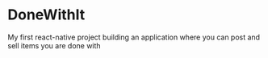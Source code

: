 # DoneWithIt
My first react-native project building an application where you can post and sell items you are done with
